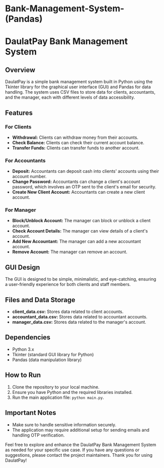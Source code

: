 # Bank-Management-System-(Pandas)
# DaulatPay Bank Management System

## Overview

DaulatPay is a simple bank management system built in Python using the Tkinter library for the graphical user interface (GUI) and Pandas for data handling. The system uses CSV files to store data for clients, accountants, and the manager, each with different levels of data accessibility.

## Features

### For Clients
- **Withdrawal:** Clients can withdraw money from their accounts.
- **Check Balance:** Clients can check their current account balance.
- **Transfer Funds:** Clients can transfer funds to another account.

### For Accountants
- **Deposit:** Accountants can deposit cash into clients' accounts using their account number.
- **Change Password:** Accountants can change a client's account password, which involves an OTP sent to the client's email for security.
- **Create New Client Account:** Accountants can create a new client account.

### For Manager
- **Block/Unblock Account:** The manager can block or unblock a client account.
- **Check Account Details:** The manager can view details of a client's account.
- **Add New Accountant:** The manager can add a new accountant account.
- **Remove Account:** The manager can remove an account.

## GUI Design

The GUI is designed to be simple, minimalistic, and eye-catching, ensuring a user-friendly experience for both clients and staff members.

## Files and Data Storage

- **client_data.csv:** Stores data related to client accounts.
- **accountant_data.csv:** Stores data related to accountant accounts.
- **manager_data.csv:** Stores data related to the manager's account.

## Dependencies

- Python 3.x
- Tkinter (standard GUI library for Python)
- Pandas (data manipulation library)

## How to Run

1. Clone the repository to your local machine.
2. Ensure you have Python and the required libraries installed.
3. Run the main application file: `python main.py`.

## Important Notes

- Make sure to handle sensitive information securely.
- The application may require additional setup for sending emails and handling OTP verification.

Feel free to explore and enhance the DaulatPay Bank Management System as needed for your specific use case. If you have any questions or suggestions, please contact the project maintainers. Thank you for using DaulatPay!
